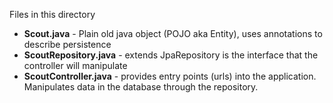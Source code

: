 Files in this directory

* **Scout.java** - Plain old java object (POJO aka Entity), uses annotations
to describe persistence
* **ScoutRepository.java** - extends JpaRepository is the interface that the 
controller will manipulate
* **ScoutController.java** - provides entry points (urls) into the application.
Manipulates data in the database through the repository.

